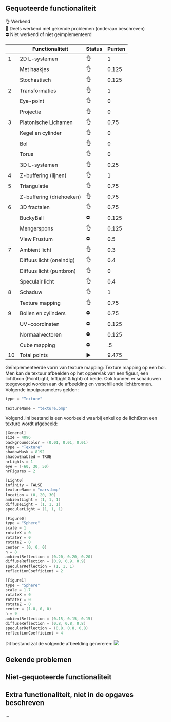 ## Gequoteerde functionaliteit

:ok_hand: Werkend  
:construction_worker: Deels werkend met gekende problemen (onderaan beschreven)  
:no_entry: Niet werkend of niet geïmplementeerd  


|   | Functionaliteit       | Status | Punten   |
|---|---------------------------|---|-----------|
| 1 | 2D L-systemen             | :ok_hand: | 1 |
|   | Met haakjes               | :ok_hand: | 0.125 |
|   | Stochastisch              | :ok_hand: | 0.125 |
| 2 | Transformaties            | :ok_hand: | 1 |
|   | Eye-point                 | :ok_hand: | 0 |
|   | Projectie                 | :ok_hand: | 0 |
| 3 | Platonische Lichamen      | :ok_hand: | 0.75 |
|   | Kegel en cylinder         | :ok_hand: | 0 |
|   | Bol                       | :ok_hand: | 0 |
|   | Torus                     | :ok_hand: | 0 |
|   | 3D L-systemen             | :ok_hand: | 0.25 |
| 4 | Z-buffering (lijnen)      | :ok_hand: | 1 |
| 5 | Triangulatie              | :ok_hand: | 0.75 |
|   | Z-buffering (driehoeken)  | :ok_hand: | 0.75 |
| 6 | 3D fractalen              | :ok_hand: | 0.75 |
|   | BuckyBall                 | :no_entry: | 0.125 |
|   | Mengerspons               | :ok_hand: | 0.125 |
|   | View Frustum              | :no_entry: | 0.5 |
| 7 | Ambient licht             | :ok_hand: | 0.3 |
|   | Diffuus licht (oneindig)  | :ok_hand: | 0.4 |
|   | Diffuus licht (puntbron)  | :ok_hand: | 0 |
|   | Speculair licht           | :ok_hand: | 0.4 |
| 8 | Schaduw                   | :ok_hand: | 1 |
|   | Texture mapping           | :ok_hand: | 0.75 |
| 9 | Bollen en cylinders       | :no_entry: | 0.75 |
|   | UV-coordinaten            | :no_entry: | 0.125 |
|   | Normaalvectoren           | :no_entry: | 0.125 |
|   | Cube mapping              | :no_entry: | .5 |
| 10| Total points              | :arrow_forward: | 9.475 |

Geïmplementeerde vorm van texture mapping: Texture mapping op een bol. Men kan de textuur afbeelden op het oppervlak van een figuur, een lichtbron (PointLight, InfLight & light) of beide. Ook kunnen er schaduwen toegevoegd worden aan de afbeelding en verschillende lichtbronnen. Volgende inputparameters gelden:
```cpp
type = "Texture"
```
```cpp
textureName = "texture.bmp"
```
Volgend .ini bestand is een voorbeeld waarbij enkel op de lichtBron een texture wordt afgebeeld:
```cpp
[General]
size = 4096
backgroundcolor = (0.01, 0.01, 0.01)
type = "Texture"
shadowMask = 8192
shadowEnabled = TRUE
nrLights = 1
eye = (-60, 30, 50)
nrFigures = 2

[Light0]
infinity = FALSE
textureName = "mars.bmp"
location = (0, 20, 30)
ambientLight = (1, 1, 1)
diffuseLight = (1, 1, 1)
specularLight = (1, 1, 1)

[Figure0]
type = "Sphere"
scale = 1
rotateX = 0
rotateY = 0
rotateZ = 0
center = (0, 0, 0)
n = 8
ambientReflection = (0.20, 0.20, 0.20)
diffuseReflection = (0.9, 0.9, 0.9)
specularReflection = (1, 1, 1)
reflectionCoefficient = 2

[Figure1]
type = "Sphere"
scale = 1.7
rotateX = 0
rotateY = 0
rotateZ = 0
center = (1.8, 0, 0)
n = 9
ambientReflection = (0.15, 0.15, 0.15)
diffuseReflection = (0.8, 0.8, 0.8)
specularReflection = (0.8, 0.8, 0.8)
reflectionCoefficient = 4
```
Dit bestand zal de volgende afbeelding genereren:
![](https://github.com/pabloDeputter/engine_computer_graphics/blob/main/ini_files/textures/textures036.png)

## Gekende problemen 
## Niet-gequoteerde functionaliteit
## Extra functionaliteit, niet in de opgaves beschreven
...

